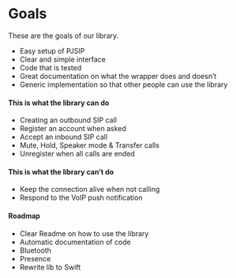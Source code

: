 Goals
=====

These are the goals of our library.

- Easy setup of PJSIP
- Clear and simple interface
- Code that is tested
- Great documentation on what the wrapper does and doesn’t
- Generic implementation so that other people can use the library

#### This is what the library can do

- Creating an outbound SIP call
- Register an account when asked
- Accept an inbound SIP call
- Mute, Hold, Speaker mode & Transfer calls
- Unregister when all calls are ended

#### This is what the library can’t do

- Keep the connection alive when not calling
- Respond to the VoIP push notification


#### Roadmap

- Clear Readme on how to use the library
- Automatic documentation of code
- Bluetooth
- Presence
- Rewrite lib to Swift
